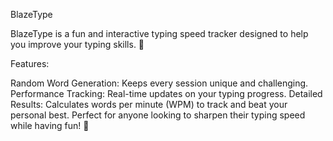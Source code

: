 BlazeType

BlazeType is a fun and interactive typing speed tracker designed to help you improve your typing skills. 🚀

Features:

Random Word Generation: Keeps every session unique and challenging.
Performance Tracking: Real-time updates on your typing progress.
Detailed Results: Calculates words per minute (WPM) to track and beat your personal best.
Perfect for anyone looking to sharpen their typing speed while having fun! 🎯
